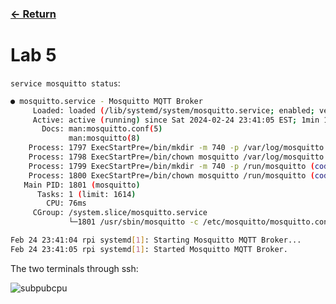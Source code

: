 ### [<- Return](../../)

# Lab 5

`service mosquitto status`:

```bash
● mosquitto.service - Mosquitto MQTT Broker
     Loaded: loaded (/lib/systemd/system/mosquitto.service; enabled; vendor preset: enabled)
     Active: active (running) since Sat 2024-02-24 23:41:05 EST; 1min 1s ago
       Docs: man:mosquitto.conf(5)
             man:mosquitto(8)
    Process: 1797 ExecStartPre=/bin/mkdir -m 740 -p /var/log/mosquitto (code=exited, status=0/SUCCESS)
    Process: 1798 ExecStartPre=/bin/chown mosquitto /var/log/mosquitto (code=exited, status=0/SUCCESS)
    Process: 1799 ExecStartPre=/bin/mkdir -m 740 -p /run/mosquitto (code=exited, status=0/SUCCESS)
    Process: 1800 ExecStartPre=/bin/chown mosquitto /run/mosquitto (code=exited, status=0/SUCCESS)
   Main PID: 1801 (mosquitto)
      Tasks: 1 (limit: 1614)
        CPU: 76ms
     CGroup: /system.slice/mosquitto.service
             └─1801 /usr/sbin/mosquitto -c /etc/mosquitto/mosquitto.conf

Feb 24 23:41:04 rpi systemd[1]: Starting Mosquitto MQTT Broker...
Feb 24 23:41:05 rpi systemd[1]: Started Mosquitto MQTT Broker.
```

The two terminals through ssh:

![subpubcpu](https://github.com/redassser/Design-6/assets/40395425/05bc04a1-c9fc-4e1b-a493-ccba2ebbc9be)
